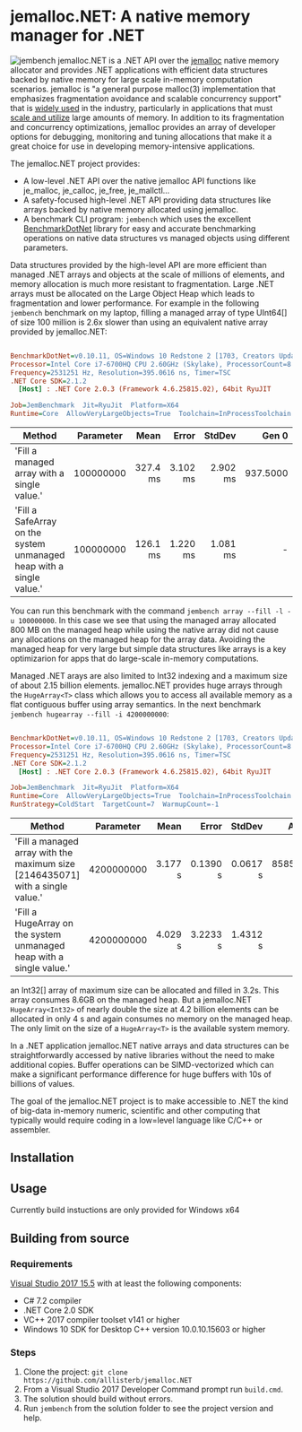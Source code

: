# jemalloc.NET: A native memory manager for .NET

![jembench](https://lh3.googleusercontent.com/9zFHRdddwBezYJGb2jgMGHT3lgDTFmBAcJ_s8NgOdmAF1nz1-sF-0p9ZMOjeFVc-HAJHMRyLNmO02aHjWL8F9JWlqPHmiypdcmDhSx8SK8unzENOE7sG7ZCEOZLvI5nSTk_H8DpKoQ=w958-h521-no)
jemalloc.NET is a .NET API over the [jemalloc](http://jemalloc.net/) native memory allocator and provides .NET applications with efficient data structures backed by native memory for large scale in-memory computation scenarios. jemalloc is "a general purpose malloc(3) implementation that emphasizes fragmentation avoidance and scalable concurrency support" that is [widely used](http://highscalability.com/blog/2015/3/17/in-memory-computing-at-aerospike-scale-when-to-choose-and-ho.html) in the industry, particularly in applications that must [scale and utilize](http://highscalability.com/blog/2015/3/17/in-memory-computing-at-aerospike-scale-when-to-choose-and-ho.html) large amounts of memory. In addition to its fragmentation and concurrency optimizations, jemalloc provides an array of developer options for debugging, monitoring and tuning allocations that make it a great choice for use in developing memory-intensive applications.

The jemalloc.NET project provides:
* A low-level .NET API over the native jemalloc API functions like je_malloc, je_calloc, je_free, je_mallctl...
* A safety-focused high-level .NET API providing data structures like arrays backed by native memory allocated using jemalloc.
* A benchmark CLI program: `jembench` which uses the excellent [BenchmarkDotNet](http://benchmarkdotnet.org/index.htm) library for easy and accurate benchmarking operations on native data structures vs managed objects using different parameters.

Data structures provided by the high-level API are more efficient than managed .NET arrays and objects at the scale of millions of elements, and memory allocation is much more resistant to fragmentation. Large .NET arrays must be allocated on the Large Object Heap which leads to fragmentation and lower performance. For example in the following `jembench` benchmark on my laptop, filling a managed array of type UInt64[] of size 100 million is 2.6x slower than using an equivalent native array provided by jemalloc.NET:

``` ini

BenchmarkDotNet=v0.10.11, OS=Windows 10 Redstone 2 [1703, Creators Update] (10.0.15063.726)
Processor=Intel Core i7-6700HQ CPU 2.60GHz (Skylake), ProcessorCount=8
Frequency=2531251 Hz, Resolution=395.0616 ns, Timer=TSC
.NET Core SDK=2.1.2
  [Host] : .NET Core 2.0.3 (Framework 4.6.25815.02), 64bit RyuJIT

Job=JemBenchmark  Jit=RyuJit  Platform=X64  
Runtime=Core  AllowVeryLargeObjects=True  Toolchain=InProcessToolchain  

```
|                                                               Method | Parameter |     Mean |    Error |   StdDev |    Gen 0 |    Gen 1 |    Gen 2 |   Allocated |
|--------------------------------------------------------------------- |---------- |---------:|---------:|---------:|---------:|---------:|---------:|------------:|
|                          'Fill a managed array with a single value.' | 100000000 | 327.4 ms | 3.102 ms | 2.902 ms | 937.5000 | 937.5000 | 937.5000 | 800000192 B |
| 'Fill a SafeArray on the system unmanaged heap with a single value.' | 100000000 | 126.1 ms | 1.220 ms | 1.081 ms |        - |        - |        - |       264 B |

You can run this benchmark with the command `jembench array --fill -l -u 100000000`. In this case we see that using the managed array allocated  800 MB on the managed heap while using the native array did not cause any allocations on the managed heap for the array data. Avoiding the managed heap for very large but simple data structures like arrays is a key optimizarion for apps that do large-scale in-memory computations.

Managed .NET arays are also limited to Int32 indexing and a maximum size of about 2.15 billion elements. jemalloc.NET provides huge arrays through the `HugeArray<T>` class which allows you to access all available memory as a flat contiguous buffer using array semantics. In the next benchmark `jembench hugearray --fill -i 4200000000`:

``` ini

BenchmarkDotNet=v0.10.11, OS=Windows 10 Redstone 2 [1703, Creators Update] (10.0.15063.726)
Processor=Intel Core i7-6700HQ CPU 2.60GHz (Skylake), ProcessorCount=8
Frequency=2531251 Hz, Resolution=395.0616 ns, Timer=TSC
.NET Core SDK=2.1.2
  [Host] : .NET Core 2.0.3 (Framework 4.6.25815.02), 64bit RyuJIT

Job=JemBenchmark  Jit=RyuJit  Platform=X64  
Runtime=Core  AllowVeryLargeObjects=True  Toolchain=InProcessToolchain  
RunStrategy=ColdStart  TargetCount=7  WarmupCount=-1  

```
|                                                                         Method |  Parameter |    Mean |    Error |   StdDev |    Allocated |
|------------------------------------------------------------------------------- |----------- |--------:|---------:|---------:|-------------:|
| 'Fill a managed array with the maximum size [2146435071] with a single value.' | 4200000000 | 3.177 s | 0.1390 s | 0.0617 s | 8585740456 B |
|           'Fill a HugeArray on the system unmanaged heap with a single value.' | 4200000000 | 4.029 s | 3.2233 s | 1.4312 s |          0 B |


an Int32[] array of maximum size can be allocated and filled in 3.2s. This array consumes 8.6GB on the managed heap. But a jemalloc.NET `HugeArray<Int32>` of nearly double the size at 4.2 billion elements can be allocated in only 4 s and again consumes no memory on the managed heap. The only limit on the size of a `HugeArray<T>` is the available system memory.

In a .NET application jemalloc.NET native arrays and data structures can be straightforwardly accessed by native libraries without the need to make additional copies. Buffer operations can be SIMD-vectorized which can make a significant performance difference for huge buffers with 10s of billions of values. 

The goal of the jemalloc.NET project is to make accessible to .NET the kind of big-data in-memory numeric, scientific and other computing that typically would require coding in a low=level language like C/C++ or assembler.



## Installation



## Usage

Currently build instuctions are only provided for Windows x64


## Building from source

### Requirements

[Visual Studio 2017 15.5](https://www.visualstudio.com/en-us/news/releasenotes/vs2017-relnotes#15.5.1)
with at least the following components:
* C# 7.2 compiler
* .NET Core 2.0 SDK
* VC++ 2017 compiler toolset v141 or higher
* Windows 10 SDK for Desktop C++ version 10.0.10.15603 or higher

### Steps
1. Clone the project: `git clone https://github.com/alllisterb/jemalloc.NET`
2. From a Visual Studio 2017 Developer Command prompt run `build.cmd`. 
3. The solution should build without errors.
4. Run `jembench` from the solution folder to see the project version and help.
